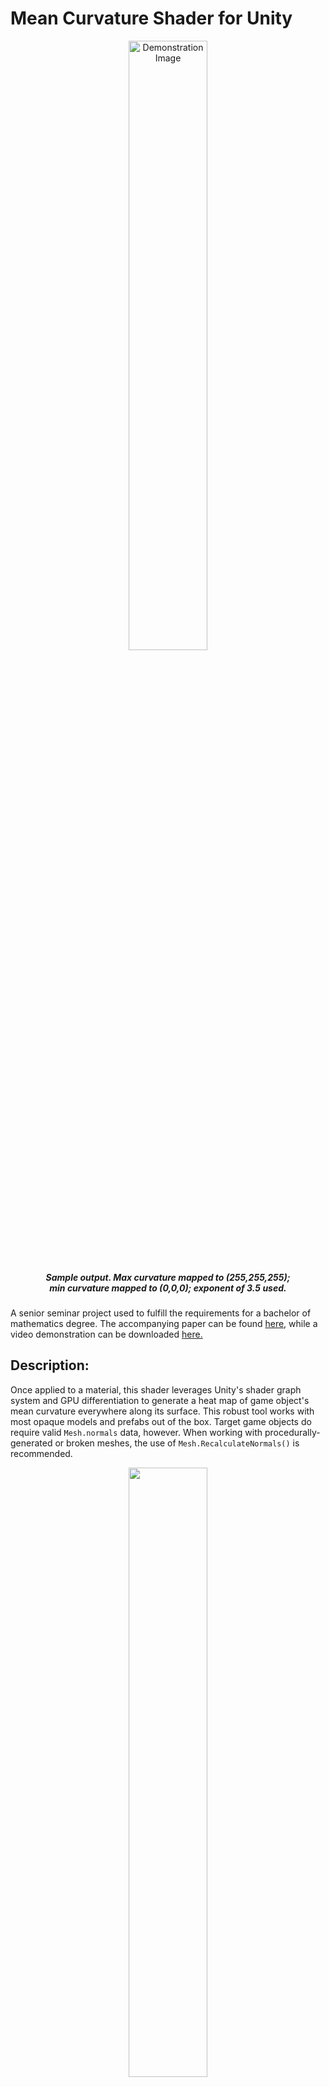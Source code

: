 
 # Mean Curvature Shader for Unity 


<div align="center">
    <img src="https://github.com/JacobRThompson/Unity-MeanCurvatureShader/blob/master/Misc/DemoImage.png?raw=true" 
    alt="Demonstration Image" width="50%" />
</div>

##### <div  align="center" style="margin-left: 10%; margin-right: 10%"> Sample output. Max curvature mapped to (255,255,255); min curvature mapped to (0,0,0); exponent of 3.5 used. </div>

A senior seminar project used to fulfill the requirements for a bachelor of
mathematics degree. The accompanying paper can be found
[here](https://github.com/JacobRThompson/Unity-MeanCurvatureShader/blob/master/Misc/SeminarPaper.pdf),
while a video demonstration can be downloaded
[here.](https://github.com/JacobRThompson/Unity-MeanCurvatureShader/blob/master/Misc/DemoAnimation.mp4?raw=true)

## Description:

Once applied to a material, this shader leverages Unity's shader graph system
and GPU differentiation to generate a heat map of game object's mean curvature
everywhere along its surface. This robust tool works with most opaque models and
prefabs out of the box. Target game objects do require valid `Mesh.normals`
data, however. When working with procedurally-generated or broken meshes, the
use of `Mesh.RecalculateNormals()` is recommended.

<div align="center">
    <img src="Misc/demo1.gif" width="50%" />
</div>

## Use:

Place [Mean Curvature.shadergraph](https://github.com/JacobRThompson/Unity-MeanCurvatureShader/blob/master/Assets/Shaders/Mean%20Curvature.shadergraph)
and
[Sigmoid.shadersubgraph](https://github.com/JacobRThompson/Unity-MeanCurvatureShader/blob/master/Assets/Shaders/Sigmoid.shadersubgraph)
from this repo's
Assets/Shaders folder into any
project using Unity's [High-Definition Render Pipeline](https://docs.unity3d.com/Packages/com.unity.render-pipelines.high-definition@8.1/manual/Getting-started-with-HDRP.html) (HDRP) or [Lightweight Render
Pipeline](https://docs.unity3d.com/Packages/com.unity.render-pipelines.lightweight@5.10/manual/getting-started-with-lwrp.html)
(LWRP). Apply the mean curvature shader to a target material. In its current
form, this shader does not interact with Unity's lighting models. This can be
remedied by copying the contents of `Mean Curvature.shadergraph` into a lit
shader graph [(guide)](https://docs.unity3d.com/Packages/com.unity.render-pipelines.lightweight@6.7/manual/ShaderGraph.html).

For color selection, curvatures are mapped to values between 0 and 1 using
a modified sigmoid curve:

<div align="center">
    <a href="https://www.codecogs.com/eqnedit.php?latex=\dpi{120}&space;\large&space;\frac{1}{1&plus;k^{-x}}" target="_blank"><img src="https://latex.codecogs.com/svg.latex?\dpi{120}&space;\large&space;\frac{1}{1&plus;k^{-x}}" title="\large \frac{1}{1+k^{-x}}" /></a>
</div>

where k is the value of `Exponent Base` within the shader. Higher values result in
positive and negative curvatures getting mapped closer to `MaxColor` and
`MinColor` respectively. When `ApplyHighlight` is enabled, curvatures (before
sigmoid is applied) equal to
or approaching `HighlightValue` are mapped to
`HighlightColor`.

## Limitations:
**(See paper for more information)**
- **Some amount of data is lost due to screen-space transformations. We advise
  against using this for numerical applications**

- **The coloration of objects is dependent on camera position; moving the camera
  will slightly change the color of any target**

- **Whenever multiple vertices of a game object lie on the same pixel, visual
  artifacts are introduced into the final render**

- **The resolution of the user's monitor dramatically affects the behavior of
  this shader**

## Included Scenes:

- **DynamicMesh:** When in play mode, this shader is applied to a
  continuously-deforming mesh. Standard WASD controls are used for player
  movement. Camera sensitivity and movement speed are controlled by the `main
  camera` game object.
- **Sandbox:** A scene showing the shader applied to various standard test
  models and a collection of rocks that can be found
  [here.](https://assetstore.unity.com/packages/3d/props/exterior/rock-package-118182)
  
- **ScreenSpaceDistortion:** Each object is colored according
  to its normal data, but half of the included objects are also sent to and from
  screen space. Moving the camera in edit mode reveals the loss of
  information and bizarre behavior that can 
  occur when moving between spaces. 